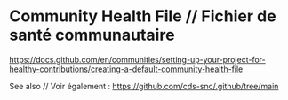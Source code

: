 # Community Health File // Fichier de santé communautaire

https://docs.github.com/en/communities/setting-up-your-project-for-healthy-contributions/creating-a-default-community-health-file

See also // Voir également : https://github.com/cds-snc/.github/tree/main
